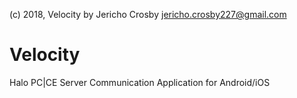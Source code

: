 (c) 2018, Velocity by Jericho Crosby <jericho.crosby227@gmail.com>

# Velocity
Halo PC|CE Server Communication Application for Android/iOS
